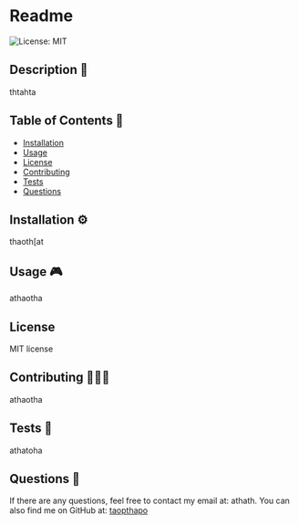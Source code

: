 # Readme
![License: MIT](https://img.shields.io/badge/License-MIT-yellow.svg)

## Description 🔎
thtahta

## Table of Contents 📖
* [Installation](#installation-⚙️)
* [Usage](#usage-🎮)
* [License](#installation)
* [Contributing](#contributing-🧑‍🤝‍🧑)
* [Tests](#tests-🧪)
* [Questions](#questions-🙋)

## Installation ⚙️
thaoth[at

## Usage 🎮
athaotha

## License
MIT license

## Contributing 🧑‍🤝‍🧑
athaotha

## Tests 🧪
athatoha

## Questions 🙋
If there are any questions, feel free to contact my email at: athath.
You can also find me on GitHub at: [taopthapo](https://www.github.com/taopthapo)




